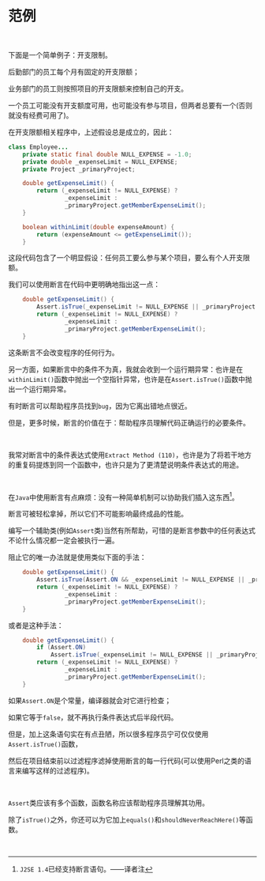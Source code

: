 # 范例

<br>

下面是一个简单例子：开支限制。

后勤部门的员工每个月有固定的开支限额；

业务部门的员工则按照项目的开支限额来控制自己的开支。

一个员工可能没有开支额度可用，也可能没有参与项目，但两者总要有一个(否则就没有经费可用了)。

在开支限额相关程序中，上述假设总是成立的，因此：

```java
class Employee...
    private static final double NULL_EXPENSE = -1.0;
    private double _expenseLimit = NULL_EXPENSE;
    private Project _primaryProject;

    double getExpenseLimit() {
        return (_expenseLimit != NULL_EXPENSE) ?
                _expenseLimit :
                _primaryProject.getMemberExpenseLimit();
    }

    boolean withinLimit(double expenseAmount) {
        return (expenseAmount <= getExpenseLimit());
    }
```

这段代码包含了一个明显假设：任何员工要么参与某个项目，要么有个人开支限额。

我们可以使用断言在代码中更明确地指出这一点：

```java
    double getExpenseLimit() {
        Assert.isTrue(_expenseLimit != NULL_EXPENSE || _primaryProject != null);
        return (_expenseLimit != NULL_EXPENSE) ?
                _expenseLimit :
                _primaryProject.getMemberExpenseLimit();
    }
```

这条断言不会改变程序的任何行为。

另一方面，如果断言中的条件不为真，我就会收到一个运行期异常：也许是在`withinLimit()`函数中抛出一个空指针异常，也许是在`Assert.isTrue()`函数中抛出一个运行期异常。

有时断言可以帮助程序员找到`bug`，因为它离出错地点很近。

但是，更多时候，断言的价值在于：帮助程序员理解代码正确运行的必要条件。

<br>

我常对断言中的条件表达式使用`Extract Method (110)`，也许是为了将若干地方的重复码提炼到同一个函数中，也许只是为了更清楚说明条件表达式的用途。

<br>

在`Java`中使用断言有点麻烦：没有一种简单机制可以协助我们插入这东西[^1]。

断言可被轻松拿掉，所以它们不可能影响最终成品的性能。

编写一个辅助类(例如`Assert`类)当然有所帮助，可惜的是断言参数中的任何表达式不论什么情况都一定会被执行一遍。

阻止它的唯一办法就是使用类似下面的手法：

```java
    double getExpenseLimit() {
        Assert.isTrue(Assert.ON && _expenseLimit != NULL_EXPENSE || _primaryProject != null);
        return (_expenseLimit != NULL_EXPENSE) ?
                _expenseLimit :
                _primaryProject.getMemberExpenseLimit();
    }
```

或者是这种手法：

```java
    double getExpenseLimit() {
        if (Assert.ON)
            Assert.isTrue(_expenseLimit != NULL_EXPENSE || _primaryProject != null);
        return (_expenseLimit != NULL_EXPENSE) ?
                _expenseLimit :
                _primaryProject.getMemberExpenseLimit();
    }
```

如果`Assert.ON`是个常量，编译器就会对它进行检查；

如果它等于`false`，就不再执行条件表达式后半段代码。

但是，加上这条语句实在有点丑陋，所以很多程序员宁可仅仅使用`Assert.isTrue()`函数，

然后在项目结束前以过滤程序滤掉使用断言的每一行代码(可以使用Perl之类的语言来编写这样的过滤程序)。

<br>

`Assert`类应该有多个函数，函数名称应该帮助程序员理解其功用。

除了`isTrue()`之外，你还可以为它加上`equals()`和`shouldNeverReachHere()`等函数。

<br>

[^1]: `J2SE 1.4`已经支持断言语句。——译者注

